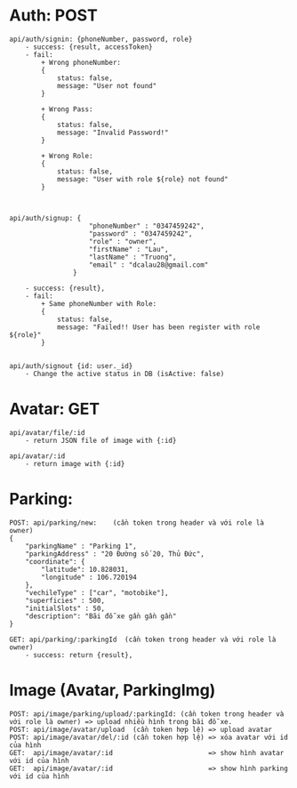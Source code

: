 # Auth: POST
    api/auth/signin: {phoneNumber, password, role}
        - success: {result, accessToken}
        - fail: 
            + Wrong phoneNumber: 
            { 
                status: false, 
                message: "User not found"
            }
            
            + Wrong Pass:
            {
                status: false,
                message: "Invalid Password!"
            }

            + Wrong Role:
            {
                status: false,
                message: "User with role ${role} not found"
            }



    api/auth/signup: {
                        "phoneNumber" : "0347459242",
                        "password" : "0347459242",
                        "role" : "owner",
                        "firstName" : "Lau",
                        "lastName" : "Truong",
                        "email" : "dcalau28@gmail.com"
                    }
        
        - success: {result},
        - fail: 
            + Same phoneNumber with Role: 
            {
                status: false,
                message: "Failed!! User has been register with role ${role}"
            }


    api/auth/signout {id: user._id} 
        - Change the active status in DB (isActive: false)


# Avatar: GET
    api/avatar/file/:id 
        - return JSON file of image with {:id}

    api/avatar/:id 
        - return image with {:id}


# Parking: 

    POST: api/parking/new:    (cần token trong header và với role là owner)
    {
        "parkingName" : "Parking 1",
        "parkingAddress" : "20 Đường số 20, Thủ Đức",
        "coordinate": {
            "latitude": 10.828031,
            "longitude" : 106.720194
        },
        "vechileType" : ["car", "motobike"],
        "superficies" : 500,
        "initialSlots" : 50,
        "description": "Bãi đỗ xe gần gần gần"
    }

    GET: api/parking/:parkingId  (cần token trong header và với role là owner)
        - success: return {result},

# Image (Avatar, ParkingImg)
    POST: api/image/parking/upload/:parkingId: (cần token trong header và với role là owner) => upload nhiều hình trong bãi đỗ xe.
    POST: api/image/avatar/upload  (cần token hợp lệ) => upload avatar
    POST: api/image/avatar/del/:id (cần token hợp lệ) => xóa avatar với id của hình
    GET:  api/image/avatar/:id                        => show hình avatar với id của hình
    GET:  api/image/avatar/:id                        => show hình parking với id của hình